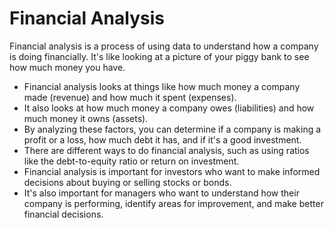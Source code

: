 # Financial Analysis

Financial analysis is a process of using data to understand how a company is doing financially. It's like looking at a picture of your piggy bank to see how much money you have.

* Financial analysis looks at things like how much money a company made (revenue) and how much it spent (expenses).
* It also looks at how much money a company owes (liabilities) and how much money it owns (assets).
* By analyzing these factors, you can determine if a company is making a profit or a loss, how much debt it has, and if it's a good investment.
* There are different ways to do financial analysis, such as using ratios like the debt-to-equity ratio or return on investment.
* Financial analysis is important for investors who want to make informed decisions about buying or selling stocks or bonds.
* It's also important for managers who want to understand how their company is performing, identify areas for improvement, and make better financial decisions.
